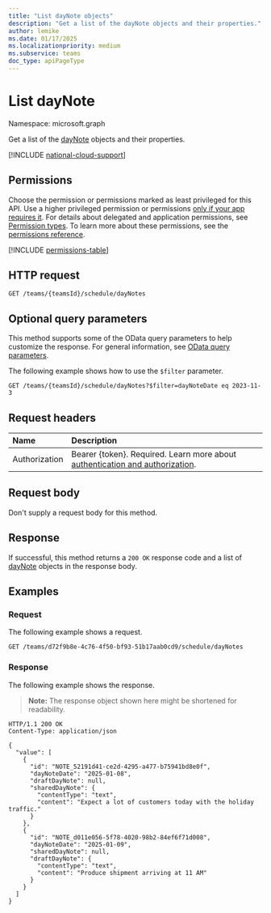 ```yaml
---
title: "List dayNote objects"
description: "Get a list of the dayNote objects and their properties."
author: lemike
ms.date: 01/17/2025
ms.localizationpriority: medium
ms.subservice: teams
doc_type: apiPageType
---
```


# List dayNote

Namespace: microsoft.graph

Get a list of the [dayNote](../resources/daynote.md) objects and their properties.

[!INCLUDE [national-cloud-support](../../includes/global-only.md)]

## Permissions

Choose the permission or permissions marked as least privileged for this API. Use a higher privileged permission or permissions [only if your app requires it](/graph/permissions-overview#best-practices-for-using-microsoft-graph-permissions). For details about delegated and application permissions, see [Permission types](/graph/permissions-overview#permission-types). To learn more about these permissions, see the [permissions reference](/graph/permissions-reference).

<!-- {
  "blockType": "permissions",
  "name": "schedule-list-daynotes-permissions"
}
-->
[!INCLUDE [permissions-table](../includes/permissions/daynote-list-permissions.md)]

## HTTP request

<!-- {
  "blockType": "ignored"
}
-->
``` http
GET /teams/{teamsId}/schedule/dayNotes
```

## Optional query parameters

This method supports some of the OData query parameters to help customize the response. For general information, see [OData query parameters](/graph/query-parameters).

The following example shows how to use the `$filter` parameter.

``` http
GET /teams/{teamsId}/schedule/dayNotes?$filter=dayNoteDate eq 2023-11-3
```

## Request headers

|Name|Description|
|:---|:---|
|Authorization|Bearer {token}. Required. Learn more about [authentication and authorization](/graph/auth/auth-concepts).|

## Request body

Don't supply a request body for this method.

## Response

If successful, this method returns a `200 OK` response code and a list of [dayNote](../resources/daynote.md) objects in the response body.

## Examples

### Request

The following example shows a request.
<!-- {
  "blockType": "request",
  "name": "list_daynote"
}
-->
``` http
GET /teams/d72f9b8e-4c76-4f50-bf93-51b17aab0cd9/schedule/dayNotes
```


### Response

The following example shows the response.
>**Note:** The response object shown here might be shortened for readability.
<!-- {
  "blockType": "response",
  "truncated": true,
  "@odata.type": "microsoft.graph.dayNote"
}
-->
``` http
HTTP/1.1 200 OK
Content-Type: application/json

{
  "value": [
    {
      "id": "NOTE_52191d41-ce2d-4295-a477-b75941bd8e0f",
      "dayNoteDate": "2025-01-08",
      "draftDayNote": null,
      "sharedDayNote": {
        "contentType": "text",
        "content": "Expect a lot of customers today with the holiday traffic."
      }
    },
    {
      "id": "NOTE_d011e056-5f78-4020-98b2-84ef6f71d008",
      "dayNoteDate": "2025-01-09",
      "sharedDayNote": null,
      "draftDayNote": {
        "contentType": "text",
        "content": "Produce shipment arriving at 11 AM"
      }
    }
  ]
}
```

